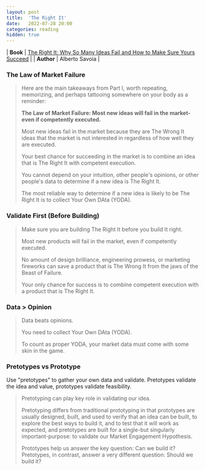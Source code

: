 ```yaml
---
layout: post
title:  'The Right It'
date:   2022-07-28 20:00
categories: reading
hidden: true
---
```


| **Book** | [The Right It: Why So Many Ideas Fail and How to Make Sure Yours Succeed](https://www.amazon.com/The-Right-It-Alberto-Savoia-audiobook/dp/B07MWD2GKL/ref=sr_1_1?crid=2I4QFDZIWI0Q6&dib=eyJ2IjoiMSJ9.Sh14B-c85AEPtdwShl-6kbEWdLD-w1dgt5_ns0TJNZq3Z74llRx3QPhBoMUW6u5I1WrJBssZkAZNTT13FksKErrzf8I2enlytJFMJcWAcOq6ZY0uD8EF2G9_tG3_Jxu2yi8BbNsKNG6w06ryCcbS-S9CrvMSkbggsAyTczNa9RxLWbqbgsjd3t7hMphNi9oLiyDImribP9QL3JgVgZ3G0NN7baTcclBmyY12gwCSvxQ.g0M5c93HdxCLhdlFNPHWiMXSXGujQLhJuBle449BABM&dib_tag=se&keywords=the+right+it&qid=1730513306&s=books&sprefix=the+right+it%2Cstripbooks%2C73&sr=1-1) |
| **Author** | Alberto Savoia |

### The Law of Market Failure

> Here are the main takeaways from Part I, worth repeating, memorizing, and perhaps tattooing somewhere on your body as a reminder:
> 
> **The Law of Market Failure: Most new ideas will fail in the market-even if competently executed.**
> 
> Most new ideas fail in the market because they are The Wrong It ideas that the market is not interested in regardless of how well they are executed.
> 
> Your best chance for succeeding in the market is to combine an idea that is The Right It with competent execution.
> 
> You cannot depend on your intuition, other people's opinions, or other people's data to determine if a new idea is The Right It.
> 
> The most reliable way to determine if a new idea is likely to be The Right It is to collect Your Own DAta (YODA).


### Validate First (Before Building)

> Make sure you are building The Right It before you build It right.
> 
> Most new products will fail in the market, even if competently executed.
> 
> No amount of design brilliance, engineering prowess, or marketing fireworks can save a product that is The Wrong It from the jaws of the Beast of Failure.
> 
> Your only chance for success is to combine competent execution with a product that is The Right It.

### Data > Opinion

> Data beats opinions.
> 
> You need to collect Your Own DAta (YODA).
> 
> To count as proper YODA, your market data must come with some skin in the game.


### Pretotypes vs Prototype

Use "pretotypes" to gather your own data and validate. Pretotypes validate the idea and value, prototypes validate feasibility. 

> Pretotyping can play key role in validating our idea. 
> 
> Pretotyping differs from traditional prototyping in that prototypes are usually designed, built, and used to verify that an idea can be built, to explore the best ways to build it, and to test that it will work as expected, and pretotypes are built for a single-but singularly important-purpose: to validate our Market Engagement Hypothesis.
> 
> Prototypes help us answer the key question: Can we build it? Pretotypes, in contrast, answer a very different question: Should we build it?



